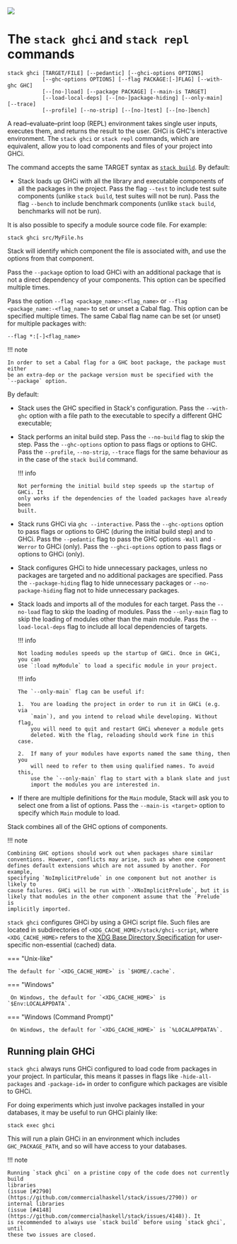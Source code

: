 <div class="hidden-warning"><a href="https://docs.haskellstack.org/"><img src="https://cdn.jsdelivr.net/gh/commercialhaskell/stack/doc/img/hidden-warning.svg"></a></div>

# The `stack ghci` and `stack repl` commands

~~~text
stack ghci [TARGET/FILE] [--pedantic] [--ghci-options OPTIONS]
           [--ghc-options OPTIONS] [--flag PACKAGE:[-]FLAG] [--with-ghc GHC]
           [--[no-]load] [--package PACKAGE] [--main-is TARGET]
           [--load-local-deps] [--[no-]package-hiding] [--only-main] [--trace]
           [--profile] [--no-strip] [--[no-]test] [--[no-]bench]
~~~

A read–evaluate–print loop (REPL) environment takes single user inputs, executes
them, and returns the result to the user. GHCi is GHC's interactive environment.
The `stack ghci` or `stack repl` commands, which are equivalent, allow you to
load components and files of your project into GHCi.

The command accepts the same TARGET syntax as
[`stack build`](build_command.md#target-syntax). By default:

* Stack loads up GHCi with all the library and executable components of all the
  packages in the project. Pass the flag `--test` to include test suite
  components (unlike `stack build`, test suites will not be run). Pass the flag
  `--bench` to include benchmark components (unlike `stack build`, benchmarks
  will not be run).

It is also possible to specify a module source code file. For example:

~~~text
stack ghci src/MyFile.hs
~~~

Stack will identify which component the file is associated with, and use the
options from that component.

Pass the `--package` option to load GHCi with an additional package that is not
a direct dependency of your components. This option can be specified multiple
times.

Pass the option `--flag <package_name>:<flag_name>` or
`--flag <package_name:-<flag_name>` to set or unset a Cabal flag. This option
can be specified multiple times. The same Cabal flag name can be set (or unset)
for multiple packages with:

~~~text
--flag *:[-]<flag_name>
~~~

!!! note

    In order to set a Cabal flag for a GHC boot package, the package must either
    be an extra-dep or the package version must be specified with the
    `--package` option.

By default:

*   Stack uses the GHC specified in Stack's configuration. Pass the `--with-ghc`
    option with a file path to the executable to specify a different GHC
    executable;

*   Stack performs an inital build step. Pass the `--no-build` flag to skip the
    step. Pass the `--ghc-options` option to pass flags or options to GHC. Pass
    the `--profile`, `--no-strip`, `--trace` flags for the same behaviour as in
    the case of the `stack build` command.

    !!! info

        Not performing the initial build step speeds up the startup of GHCi. It
        only works if the dependencies of the loaded packages have already been
        built.

*   Stack runs GHCi via `ghc --interactive`. Pass the `--ghc-options` option to
    pass flags or options to GHC (during the initial build step) and to GHCi.
    Pass the `--pedantic` flag to pass the GHC options `-Wall` and `-Werror` to
    GHCi (only). Pass the `--ghci-options` option to pass flags or options to
    GHCi (only).

*   Stack configures GHCi to hide unnecessary packages, unless no packages are
    targeted and no additional packages are specified. Pass the
    `--package-hiding` flag to hide unnecessary packages or
    `--no-package-hiding` flag not to hide unnecessary packages.

*   Stack loads and imports all of the modules for each target. Pass the
    `--no-load` flag to skip the loading of modules. Pass the `--only-main` flag
    to skip the loading of modules other than the main module. Pass the
    `--load-local-deps` flag to include all local dependencies of targets.

    !!! info

        Not loading modules speeds up the startup of GHCi. Once in GHCi, you can
        use `:load myModule` to load a specific module in your project.

    !!! info

        The `--only-main` flag can be useful if:

        1.  You are loading the project in order to run it in GHCi (e.g. via
            `main`), and you intend to reload while developing. Without flag,
            you will need to quit and restart GHCi whenever a module gets
            deleted. With the flag, reloading should work fine in this case.

        2.  If many of your modules have exports named the same thing, then you 
            will need to refer to them using qualified names. To avoid this,
            use the `--only-main` flag to start with a blank slate and just
            import the modules you are interested in.

*   If there are multiple definitions for the `Main` module, Stack will ask you
    to select one from a list of options. Pass the `--main-is <target>` option
    to specify which `Main` module to load.

Stack combines all of the GHC options of components.

!!! note

    Combining GHC options should work out when packages share similar
    conventions. However, conflicts may arise, such as when one component
    defines default extensions which are not assumed by another. For example,
    specifying `NoImplicitPrelude` in one component but not another is likely to
    cause failures. GHCi will be run with `-XNoImplicitPrelude`, but it is
    likely that modules in the other component assume that the `Prelude` is
    implicitly imported.

`stack ghci` configures GHCi by using a GHCi script file. Such files are located
in subdirectories of `<XDG_CACHE_HOME>/stack/ghci-script`, where
`<XDG_CACHE_HOME>` refers to the
[XDG Base Directory Specification](https://specifications.freedesktop.org/basedir-spec/basedir-spec-latest.html)
for user-specific non-essential (cached) data.

=== "Unix-like"

    The default for `<XDG_CACHE_HOME>` is `$HOME/.cache`.

=== "Windows"

     On Windows, the default for `<XDG_CACHE_HOME>` is `$Env:LOCALAPPDATA`.

=== "Windows (Command Prompt)"

     On Windows, the default for `<XDG_CACHE_HOME>` is `%LOCALAPPDATA%`.

## Running plain GHCi

`stack ghci` always runs GHCi configured to load code from packages in your
project. In particular, this means it passes in flags like `-hide-all-packages`
and `-package-id=` in order to configure which packages are visible to GHCi.

For doing experiments which just involve packages installed in your databases,
it may be useful to run GHCi plainly like:

~~~text
stack exec ghci
~~~

This will run a plain GHCi in an environment which includes `GHC_PACKAGE_PATH`,
and so will have access to your databases.

!!! note

    Running `stack ghci` on a pristine copy of the code does not currently build
    libraries
    (issue [#2790](https://github.com/commercialhaskell/stack/issues/2790)) or
    internal libraries
    (issue [#4148](https://github.com/commercialhaskell/stack/issues/4148)). It
    is recommended to always use `stack build` before using `stack ghci`, until
    these two issues are closed.
